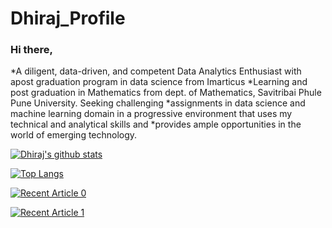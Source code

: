 # Dhiraj_Profile

### Hi there,
*A diligent, data-driven, and competent Data Analytics Enthusiast with apost graduation program in data science from Imarticus
*Learning and post graduation in Mathematics from dept. of Mathematics, Savitribai Phule Pune University. Seeking challenging
*assignments in data science and machine learning domain in a progressive environment that uses my technical and analytical skills and
*provides ample opportunities in the world of emerging technology.

[![Dhiraj's github stats](https://github-readme-stats.vercel.app/api?username=dhiraj-patil-analyst&count_private=true&show_icons=true&theme=radical&hide_rank=false)](https://github.com/anuraghazra/github-readme-stats)

[![Top Langs](https://github-readme-stats.vercel.app/api/top-langs/?username=dhiraj-patil-analyst)](https://github.com/anuraghazra/github-readme-stats)


<a target="_blank" href="https://github-readme-medium-recent-article.vercel.app/medium/@dhiraj-patil-analyst/0"><img src="https://github-readme-medium-recent-article.vercel.app/medium/@dhiraj-patil-analyst/0" alt="Recent Article 0">


<a target="_blank" href="https://github-readme-medium-recent-article.vercel.app/medium/@dhiraj-patil-analyst/0"><img src="https://github-readme-medium-recent-article.vercel.app/medium/@dhiraj-patil-analyst/1" alt="Recent Article 1">
